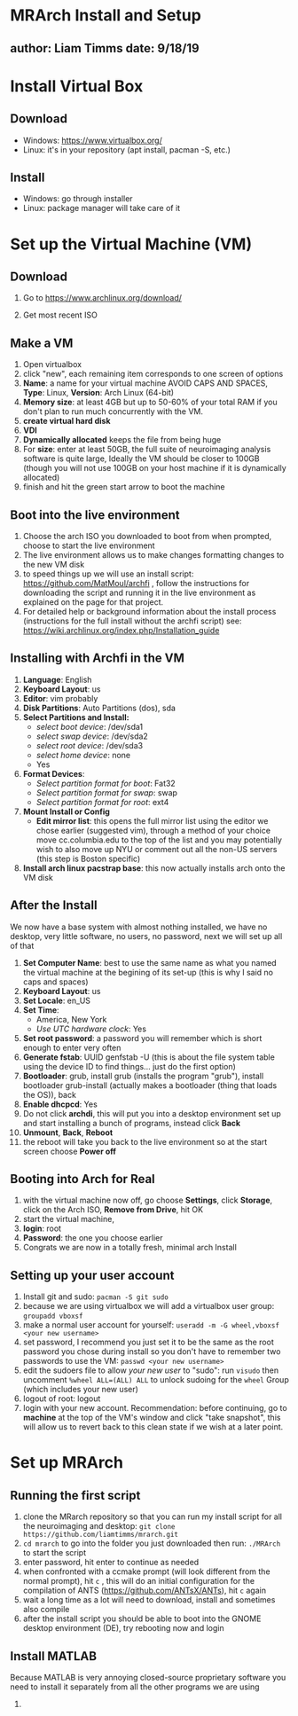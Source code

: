 # MRArch Install and Setup
author: Liam Timms
date: 9/18/19
---

# Install Virtual Box
## Download
* Windows: https://www.virtualbox.org/
* Linux: it's in your repository (apt install, pacman -S, etc.)

## Install
* Windows: go through installer
* Linux: package manager will take care of it

# Set up the Virtual Machine (VM)
## Download

1. Go to https://www.archlinux.org/download/

2. Get most recent ISO

## Make a VM
1. Open virtualbox
2. click "new", each remaining item corresponds to one screen of options
3. **Name**: a name for your virtual machine AVOID CAPS AND SPACES, **Type**: Linux, **Version**: Arch Linux (64-bit)
4. **Memory size**: at least 4GB but up to 50-60% of your total RAM if you don't plan to run much concurrently with the VM.
5. **create virtual hard disk**
6. **VDI**
7. **Dynamically allocated** keeps the file from being huge
8. For **size**: enter at least 50GB, the full suite of neuroimaging analysis software is quite large, Ideally the VM should be closer to 100GB (though you will not use 100GB on your host machine if it is dynamically allocated)
9. finish and hit the green start arrow to boot the machine

## Boot into the live environment
1. Choose the arch ISO you downloaded to boot from when prompted, choose to start the live environment
2. The live environment allows us to make changes formatting changes to the new VM disk
3. to speed things up we will use an install script: https://github.com/MatMoul/archfi , follow the instructions for downloading the script and running it in the live environment as explained on the page for that project.
5. For detailed help or background information about the install process (instructions for the full install without the archfi script) see: https://wiki.archlinux.org/index.php/Installation_guide

## Installing with Archfi in the VM
1. **Language**: English
2. **Keyboard Layout**: us
3. **Editor**: vim probably
4. **Disk Partitions**: Auto Partitions (dos), sda
5. **Select Partitions and Install:**
    * *select boot device*: /dev/sda1
    * *select swap device*: /dev/sda2
    * *select root device*: /dev/sda3
    * *select home device*: none
    * Yes
6. **Format Devices**:
    * *Select partition format for boot*: Fat32
    * *Select partition format for swap*: swap
    * *Select partition format for root*: ext4
7. **Mount Install or Config**
    * **Edit mirror list**: this opens the full mirror list using the editor we chose earlier (suggested vim), through a method of your choice move cc.columbia.edu to the top of the list and you may potentially wish to also move up NYU or comment out all the non-US servers (this step is Boston specific)
8. **Install arch linux pacstrap base**: this now actually installs arch onto the VM disk

## After the Install

We now have a base system with almost nothing installed, we have no desktop, very little software, no users, no password, next we will set up all of that

1. **Set Computer Name**: best to use the same name as what you named the virtual machine at the begining of its set-up (this is why I said no caps and spaces)
2. **Keyboard Layout**: us
3. **Set Locale**: en\_US
4. **Set Time**:
    * America, New York
    * *Use UTC hardware clock*: Yes
5. **Set root password**: a password you will remember which is short enough to enter very often
6. **Generate fstab**: UUID genfstab -U (this is about the file system table using the device ID to find things... just do the first option)
7. **Bootloader**: grub, install grub (installs the program "grub"), install bootloader grub-install (actually makes a bootloader (thing that loads the OS)), back
8. **Enable dhcpcd**: Yes
9. Do not click **archdi**, this will put you into a desktop environment set up and start installing a bunch of programs, instead click **Back**
10. **Unmount**, **Back**, **Reboot**
11. the reboot will take you back to the live environment so at the start screen choose **Power off**

## Booting into Arch for Real
1. with the virtual machine now off, go choose **Settings**, click **Storage**, click on the Arch ISO, **Remove from Drive**, hit OK
2. start the virtual machine,
3. **login**: root
4. **Password**: the one you choose earlier
5. Congrats we are now in a totally fresh, minimal arch Install

## Setting up your user account
1. Install git and sudo: `pacman -S git sudo`
2. because we are using virtualbox we will add a virtualbox user group: `groupadd vboxsf`
2. make a normal user account for yourself: `useradd -m -G wheel,vboxsf <your new username>`
3. set password, I recommend you just set it to be the same as the root password you chose during install so you don't have to remember two passwords to use the VM: `passwd <your new username>`
4. edit the sudoers file to allow *your new user* to "sudo": run `visudo` then uncomment `%wheel ALL=(ALL) ALL` to unlock sudoing for the `wheel` Group (which includes your new user)
4. logout of root: logout
5. login with your new account. Recommendation: before continuing, go to **machine** at the top of the VM's window and click "take snapshot", this will allow us to revert back to this clean state if we wish at a later point.

# Set up MRArch
## Running the first script
1. clone the MRarch repository so that you can run my install script for all the neuroimaging and desktop: `git clone https://github.com/liamtimms/mrarch.git`
2. `cd mrarch` to go into the folder you just downloaded then run: `./MRArch` to start the script
3. enter password, hit enter to continue as needed
4. when confronted with a ccmake prompt (will look different from the normal prompt), hit `c` , this will do an initial configuration for the compilation of ANTS (https://github.com/ANTsX/ANTs), hit `c` again
4. wait a long time as a lot will need to download, install and sometimes also compile
5. after the install script you should be able to boot into the GNOME desktop environment (DE), try rebooting now and login

## Install MATLAB
Because MATLAB is very annoying closed-source proprietary software you need to install it separately from all the other programs we are using

1.




